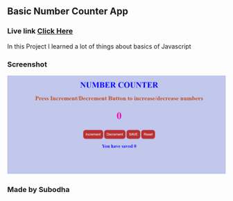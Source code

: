 ## Basic Number Counter App

### Live link [Click Here](https://numcounterr.netlify.app/)

In this Project I learned a lot of things about basics of Javascript


### Screenshot

![Project](./Image/Screenshot%20(32).png)

### Made by Subodha
